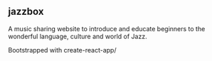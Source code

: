 ## jazzbox
A music sharing website to introduce and educate beginners to the wonderful language, culture and world of Jazz.

Bootstrapped with create-react-app/
